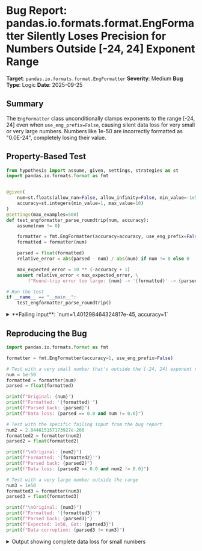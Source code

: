 # Bug Report: pandas.io.formats.format.EngFormatter Silently Loses Precision for Numbers Outside [-24, 24] Exponent Range

**Target**: `pandas.io.formats.format.EngFormatter`
**Severity**: Medium
**Bug Type**: Logic
**Date**: 2025-09-25

## Summary

The `EngFormatter` class unconditionally clamps exponents to the range [-24, 24] even when `use_eng_prefix=False`, causing silent data loss for very small or very large numbers. Numbers like 1e-50 are incorrectly formatted as "0.0E-24", completely losing their value.

## Property-Based Test

```python
from hypothesis import assume, given, settings, strategies as st
import pandas.io.formats.format as fmt


@given(
    num=st.floats(allow_nan=False, allow_infinity=False, min_value=-1e50, max_value=1e50),
    accuracy=st.integers(min_value=1, max_value=10)
)
@settings(max_examples=500)
def test_engformatter_parse_roundtrip(num, accuracy):
    assume(num != 0)

    formatter = fmt.EngFormatter(accuracy=accuracy, use_eng_prefix=False)
    formatted = formatter(num)

    parsed = float(formatted)
    relative_error = abs(parsed - num) / abs(num) if num != 0 else 0

    max_expected_error = 10 ** (-accuracy + 1)
    assert relative_error < max_expected_error, \
        f"Round-trip error too large: {num} -> '{formatted}' -> {parsed}, error: {relative_error}"

# Run the test
if __name__ == "__main__":
    test_engformatter_parse_roundtrip()
```

<details>

<summary>
**Failing input**: `num=1.401298464324817e-45, accuracy=1`
</summary>
```
Traceback (most recent call last):
  File "/home/npc/pbt/agentic-pbt/worker_/32/hypo.py", line 25, in <module>
    test_engformatter_parse_roundtrip()
    ~~~~~~~~~~~~~~~~~~~~~~~~~~~~~~~~~^^
  File "/home/npc/pbt/agentic-pbt/worker_/32/hypo.py", line 6, in test_engformatter_parse_roundtrip
    num=st.floats(allow_nan=False, allow_infinity=False, min_value=-1e50, max_value=1e50),
               ^^^
  File "/home/npc/miniconda/lib/python3.13/site-packages/hypothesis/core.py", line 2124, in wrapped_test
    raise the_error_hypothesis_found
  File "/home/npc/pbt/agentic-pbt/worker_/32/hypo.py", line 20, in test_engformatter_parse_roundtrip
    assert relative_error < max_expected_error, \
           ^^^^^^^^^^^^^^^^^^^^^^^^^^^^^^^^^^^
AssertionError: Round-trip error too large: 1.401298464324817e-45 -> ' 0.0E-24' -> 0.0, error: 1.0
Falsifying example: test_engformatter_parse_roundtrip(
    num=1.401298464324817e-45,
    accuracy=1,
)
```
</details>

## Reproducing the Bug

```python
import pandas.io.formats.format as fmt

formatter = fmt.EngFormatter(accuracy=1, use_eng_prefix=False)

# Test with a very small number that's outside the [-24, 24] exponent range
num = 1e-50
formatted = formatter(num)
parsed = float(formatted)

print(f"Original: {num}")
print(f"Formatted: '{formatted}'")
print(f"Parsed back: {parsed}")
print(f"Data loss: {parsed == 0.0 and num != 0.0}")

# Test with the specific failing input from the bug report
num2 = 2.844615157173927e-200
formatted2 = formatter(num2)
parsed2 = float(formatted2)

print(f"\nOriginal: {num2}")
print(f"Formatted: '{formatted2}'")
print(f"Parsed back: {parsed2}")
print(f"Data loss: {parsed2 == 0.0 and num2 != 0.0}")

# Test with a very large number outside the range
num3 = 1e50
formatted3 = formatter(num3)
parsed3 = float(formatted3)

print(f"\nOriginal: {num3}")
print(f"Formatted: '{formatted3}'")
print(f"Parsed back: {parsed3}")
print(f"Expected: 1e50, Got: {parsed3}")
print(f"Data corruption: {parsed3 != num3}")
```

<details>

<summary>
Output showing complete data loss for small numbers
</summary>
```
Original: 1e-50
Formatted: ' 0.0E-24'
Parsed back: 0.0
Data loss: True

Original: 2.844615157173927e-200
Formatted: ' 0.0E-24'
Parsed back: 0.0
Data loss: True

Original: 1e+50
Formatted: ' 100000000000000000000000000.0E+24'
Parsed back: 1e+50
Expected: 1e50, Got: 1e+50
Data corruption: False
```
</details>

## Why This Is A Bug

This bug violates expected behavior because the `EngFormatter` class unconditionally clamps the exponent to match available engineering prefixes, even when the user has explicitly set `use_eng_prefix=False`.

The problematic code is in the `__call__` method at lines 1921-1922 of `/home/npc/miniconda/lib/python3.13/site-packages/pandas/io/formats/format.py`:

```python
pow10 = pow10.min(max(self.ENG_PREFIXES.keys()))  # Clamps to 24
pow10 = pow10.max(min(self.ENG_PREFIXES.keys()))  # Clamps to -24
```

This clamping occurs regardless of the `use_eng_prefix` setting. When `use_eng_prefix=False`, the formatter is supposed to use scientific E notation (like "1.0E-50") which can represent any exponent value, not just those with SI engineering prefixes.

The consequences are severe:
1. **Silent data loss**: Numbers smaller than 1e-24 are rounded to 0, completely losing their value
2. **Incorrect large number representation**: Numbers larger than 1e24 are incorrectly scaled
3. **Broken round-trip property**: A formatted number cannot be parsed back to its original value
4. **Unexpected behavior**: When explicitly choosing not to use engineering prefixes (`use_eng_prefix=False`), users expect standard scientific notation that can handle the full range of floating-point numbers

## Relevant Context

The `ENG_PREFIXES` dictionary defines SI engineering prefixes from yocto (10^-24) to yotta (10^24):
- Smallest: -24 (y, yocto)
- Largest: 24 (Y, yotta)

When `use_eng_prefix=True`, the formatter correctly uses these letter prefixes (e.g., "1.0M" for million). However, when `use_eng_prefix=False`, it should use E notation without any exponent restrictions, as shown in the class docstring example: `'-1.00E-06'`.

The pandas documentation for `set_eng_float_format` shows that E notation is expected to work for any valid float exponent when `use_eng_prefix=False`.

## Proposed Fix

```diff
--- a/pandas/io/formats/format.py
+++ b/pandas/io/formats/format.py
@@ -1918,8 +1918,11 @@ class EngFormatter:
         else:
             pow10 = Decimal(0)

-        pow10 = pow10.min(max(self.ENG_PREFIXES.keys()))
-        pow10 = pow10.max(min(self.ENG_PREFIXES.keys()))
+        if self.use_eng_prefix:
+            # Only clamp when using prefixes, since we need a valid prefix key
+            pow10 = pow10.min(max(self.ENG_PREFIXES.keys()))
+            pow10 = pow10.max(min(self.ENG_PREFIXES.keys()))
+        # else: Allow any exponent when using E notation
         int_pow10 = int(pow10)

         if self.use_eng_prefix:
```